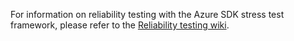 For information on reliability testing with the Azure SDK stress test framework, please refer to the [Reliability testing wiki](https://aka.ms/azsdk/stress).

